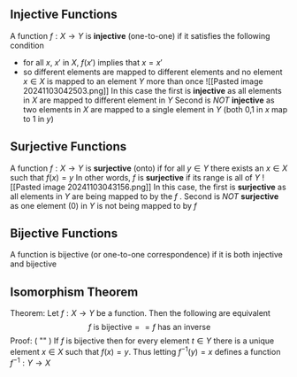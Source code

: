 ## Injective Functions
A function $f:X\to Y$ is **injective** (one-to-one) if it satisfies the following condition
- for all $x$, $x'$ in $X$, $f(x')$ implies that $x = x'$
- so different elements are mapped to different elements and no element  $x \in X$ is mapped to an element $Y$ more than once
![[Pasted image 20241103042503.png]]
In this case the first is **injective** as all elements in $X$ are mapped to different element in $Y$
Second is *NOT* **injective** as two elements in $X$ are mapped to a single element in $Y$ (both 0,1 in $x$ map to 1 in $y$)
## Surjective Functions
A function $f: X\to Y$ is **surjective** (onto) if for all $y \in Y$ there exists an $x \in X$ such that $f(x) = y$
In other words, $f$ is **surjective** if its range is all of $Y$
![[Pasted image 20241103043156.png]]
In this case, the first is **surjective** as all elements in $Y$ are being mapped to by the $f$ .
Second is *NOT* **surjective** as one element (0) in $Y$ is not being mapped to by $f$
## Bijective Functions
A function is bijective (or one-to-one correspondence) if it is both injective and bijective

## Isomorphism Theorem
Theorem: Let $f:X\to Y$ be a function. Then the following are equivalent
$$
f ~\text{is bijective} == f~\text{has an inverse}
$$
Proof:
	( "" )
	If $f$ is bijective then for every element $t \in Y$ there is a unique element $x \in X$ such that $f(x)=y$. Thus letting $f^{-1}(y)=x$ defines a function $f^{-1}:Y\to X$
 
